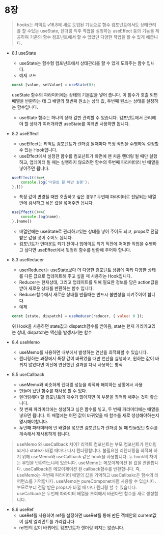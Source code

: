 # 8장


>hooks는 리액트 v16.8에 새로 도입된 기능으로 함수 컴포넌트에서도 상태관리를 할 수있는 useState, 렌더링 직후 작업을 설정하는 useEffect 등의 기능을 제공하여 기존의 함수 컴포넌트에서 할 수 없었던 다양한 작업을 할 수 있게 해줍니다. 


* 8.1 useState
    - useState는 함수형 컴포넌트에서 상태관리를 할 수 있게 도와주는 함수 입니다.
    - 예제 코드
    ```javascript
    const [value, setValue] = useState(0);
    ```
    useState 함수의 파라미터에는 상태의 기본값을 넣어 줍니다. 이 함수가 호출 되면 배열을 반환하는 데 그 배열의 첫번째 원소는 상태 값, 두번째 원소는 상태를 설정하는 함수입니다.
    - useState 함수는 하나의 상태 값만 관리할 수 있습니다. 컴포넌트에서 관리해야 할 상태가 여러개라면 useState를 여러번 사용하면 됩니다.

* 8.2 useEffect
    - useEffect는 리액트 컴포넌트가 렌더링 될때마다 특정 작업을 수행하독 설정할 수 있는 Hook입니다.
    - useEffect에서 설정한 함수를 컴포넌트가 화면에 맨 처음 렌더링 될 때만 실행하고, 업데이터 될 때는 실행하지 않으려면 함수의 두번째 파라미터러 빈 배열을 넣어주면 됩니다.
    ```javascript
    useEffect(()=>{
        console.log('마운트 될 때만 실행');
    },[])
    ```
    - 특정 값이 변경될 때만 호출하고 싶은 경우? 두번째 파라미터로 전달되는 배열안에 검사하고 싶은 값을 넣어주면 됩니다.
    ```javascript
    useEffect(()=>{
        console.log(name);
    },[name])
    ```
    - 배열안에는 useState로 관리하고있는 상태를 넣어 주어도 되고, props로 전달받은 값을 넣어 주어도 됩니다.
    - 컴포넌트가 언마운트 되기 전이나 업데이트 되기 직전에 어떠한 작업을 수행하고 싶다면 useEffect에서 뒷정리 함수를 반환해 주어야 합니다.

* 8.3 useReducer
    - userReducer는 useState보다 더 다양한 컴포넌트 상황에 따라 다양한 상태를 다른 값으로 업데이트해 주고 싶을 때 사용하는 Hook입니다. 
    - Reducer는 현재상태, 그리고 업데이트를 위해 필요한 정보를 담은 action값을 받아 새로운 상태를 반환하는 함수 입니다.
    - Reducer함수에서 새로운 상태를 만들때는 반드시 불변성을 지켜주어야 합니다.
    - 예제
    ```javascript
    const [state, dispatch] = useReducer(reducer, { value: 0 });
    ```
    위 Hook을 사용하면 state값과 dispatch함수를 받아옴, stat는 현재 가리키고있는 상태, dispatch는 액션을 발생시키는 함수

* 8.4 useMemo
    - useMemo를 사용하면 내부에서 발생하는 연산을 최적화할 수 있습니다.
    - 렌더링하는 과정에서 특정 값이 바뀌었을 때만 연산을 실행하고, 원하는 값이 바뀌지 않았다면 이전에 연산했던 결과를 다시 사용하는 방식

* 8.5 useCallback
    - useMemo와 비슷하게 렌더링 성능을 최적화 해야하는 상황에서 사용
    - 만들어 놨던 함수를 재사용 할 수 있다.
    - 렌더링해야 할 컴포넌트의 개수가 많아지면 이 부분을 최적화 해주는 것이 좋습니다.
    - 첫 번째 파라미터에는 생성하고 싶은 함수를 넣고, 두 번째 파라미터에는 배열을 넣으면 됩니다. 이 배열에는 어던 값이 바뀌었을 때 함수를 새로 생성해야하는지 명시해야합니다. 
    - 두번째 파라미터에 빈 배열을 넣으면 컴포넌트가 렌더링 될 때 만들었던 함수를 계속해서 재사용하게 됩니다.

> useMemo 와 useCallback 차이? 
    리액트 컴포넌트는 부모 컴포넌트가 렌더링 되거나 state가 바뀔 때마다 다시 렌더링합니다. 불필요한 리렌더링을 최적화 하기 위해 useMemo와 useCallback 같은 hook을 사용합니다.
    두 hook의 차이는 무엇을 반환하느냐에 있습니다.
    useMemo는 메모이제이션 된 값을 반환합니다.
    useCallback은 메모이제이션 된 callback함수를 반환합니다.
    즉, useMemo는 두번째 파라미터 배열의 값을 기억하고 useCallbakc은 함수의 레퍼런스를 기억합니다.
    useMemo는 pureComponet처럼 사용할 수 있습니다. 부모로부터 전달 받은 props가 바뀔 때 마다 렌더링 할 수 있습니다.
    useCallback은 두번째 파라미터 배열을 조회해서 바뀐다면 함수를 새로 생성합니다.

* 8.6 useRef
    - useRef를 사용하여 ref를 설정하면 useRef를 통해 만든 객체안의 current값이 실제 엘리먼트를 가리킵니다.
    - ref안의 값이 바뀌어도 컴포넌트가 렌더링 되지는 않습니다.